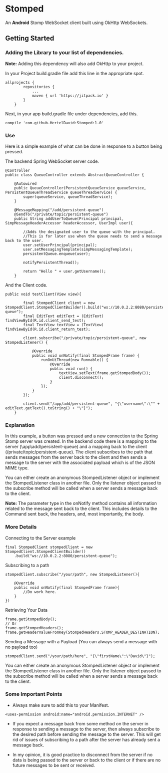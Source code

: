# Stomped
An **Android** Stomp WebSocket client built using OkHttp WebSockets.

## Getting Started

### Adding the Library to your list of dependencies.

**Note:** Adding this dependency will also add OkHttp to your project.

In your Project build.gradle file add this line in the appropriate spot.

```
allprojects {
		repositories {
			...
			maven { url 'https://jitpack.io' }
		}
	}
```

Next, in your app build.gradle file under dependencies, add this.

```
compile 'com.github.HertelDavid:Stomped:1.0'
```

### Use

Here is a simple example of what can be done in response to a button being pressed.

The backend Spring WebSocket server code.

```
@Controller
public class QueueController extends AbstractQueueController {

    @Autowired
    public QueueController(PersistentQueueService queueService, PersistentQueueThreadService queueThreadService) {
        super(queueService, queueThreadService);
    }

    @MessageMapping("/add/persistent-queue")
    @SendTo("/private/topic/persistent-queue")
    public String addUserToQueue(Principal principal, SimpMessageHeaderAccessor headerAccessor, UserImpl user){

        //Adds the designated user to the queue with the principal.
        //This is for later use when the queue needs to send a message back to the user.
        user.setUserPrincipal(principal);
        user.setMessagingTemplate(simpMessagingTemplate);
        persistentQueue.enqueue(user);

        notifyPersistentThread();

        return "Hello " + user.getUsername();
    }
```

And the Client code.

```
public void testClient(View view){

        final StompedClient client = new StompedClient.StompedClientBuilder().build("ws://10.0.2.2:8080/persistent-queue");
        final EditText editText = (EditText) findViewById(R.id.client_send_test);
        final TextView textView = (TextView) findViewById(R.id.client_return_test);

        client.subscribe("/private/topic/persistent-queue", new StompedListener() {

            @Override
            public void onNotify(final StompedFrame frame) {
                runOnUiThread(new Runnable() {
                    @Override
                    public void run() {
                        textView.setText(frame.getStompedBody());
                        client.disconnect();
                    }
                });
            }
        });

        client.send("/app/add/persistent-queue", "{\"username\":\"" + editText.getText().toString() + "\"}");
    }
```

### Explanation

In this example, a button was pressed and a new connection to the Spring Stomp server was created. In the backend code there is a mapping to the server (\app\add\persistent-queue) and a mapping back to the client (/private/topic/persistent-queue). The client subscribes to the path that sends messages from the server back to the client and then sends a message to the server with the associated payload which is of the JSON MIME type.

You can either create an anonymous StompedListener object or implement the StompedListener class in another file. Only the listener object passed to the subscribe method will be called when a server sends a message back to the client.

**Note:** The parameter type in the onNotify method contains all information related to the message sent back
to the client. This includes details to the Command sent back, the headers, and, most importantly, the body.

### More Details

Connecting to the Server example

```
final StompedClient stompedClient = new StompedClient.StompedClientBuilder()
	.build("ws://10.0.2.2:8080/persistent-queue");
```

Subscribing to a path

```
stompedClient.subscribe("/your/path", new StompedListener(){

	@Override
	public void onNotify(final StompedFrame frame){
		//Do work here.
	}
})
```

Retrieving Your Data

```
frame.getStompedBody();
// Or
frame.getStompedHeaders();
frame.getHeaderValueFromKey(StompedHeaders.STOMP_HEADER_DESTINATION);
```

Sending a Message with a Payload (You can always send a message with no payload too)

```
stompedClient.send("/your/path/here", "{\"firstName\":\"David\"}");
```

You can either create an anonymous StompedListener object or implement the StompedListener class in another file. Only the listener object passed to the subscribe method will be called when a server sends a message back to the client.

### Some Important Points

* Always make sure to add this to your Manifest.

```
<uses-permission android:name="android.permission.INTERNET" />
```

* If you expect a message back from some method on the server in response to sending a message to the server, then always subscribe to the desired path before sending the message to the server. This will get rid of issues of subscribing to a path after the server has already sent a message back.

* In my opinion, it is good practice to disconnect from the server if no data is being passed to the server or back to the client or if there are no future messages to be sent or received.



